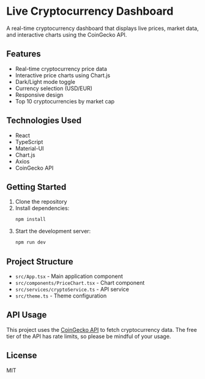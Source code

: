 # Live Cryptocurrency Dashboard

A real-time cryptocurrency dashboard that displays live prices, market data, and interactive charts using the CoinGecko API.

## Features

- Real-time cryptocurrency price data
- Interactive price charts using Chart.js
- Dark/Light mode toggle
- Currency selection (USD/EUR)
- Responsive design
- Top 10 cryptocurrencies by market cap

## Technologies Used

- React
- TypeScript
- Material-UI
- Chart.js
- Axios
- CoinGecko API

## Getting Started

1. Clone the repository
2. Install dependencies:
   ```bash
   npm install
   ```
3. Start the development server:
   ```bash
   npm run dev
   ```

## Project Structure

- `src/App.tsx` - Main application component
- `src/components/PriceChart.tsx` - Chart component
- `src/services/cryptoService.ts` - API service
- `src/theme.ts` - Theme configuration

## API Usage

This project uses the [CoinGecko API](https://www.coingecko.com/en/api) to fetch cryptocurrency data. The free tier of the API has rate limits, so please be mindful of your usage.

## License

MIT 